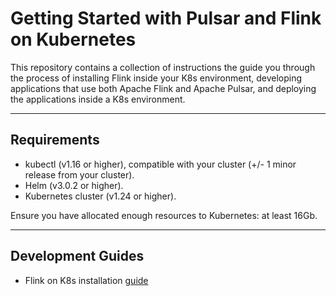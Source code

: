 # Getting Started with Pulsar and Flink on Kubernetes

This repository contains a collection of instructions the guide you through the process of installing Flink inside
your K8s environment, developing applications that use both Apache Flink and Apache Pulsar, and deploying the
applications inside a K8s environment.

------------
Requirements
------------
- kubectl (v1.16 or higher), compatible with your cluster (+/- 1 minor release from your cluster).
- Helm (v3.0.2 or higher).
- Kubernetes cluster (v1.24 or higher).

Ensure you have allocated enough resources to Kubernetes: at least 16Gb.

---
Development Guides
---
- Flink on K8s installation [guide](./docs/flink-k8s-operator-guide.md)